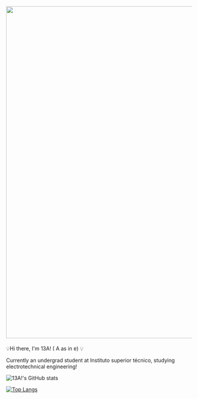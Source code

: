 <h1 align = "center"> <img src="https://github.com/FrolickingAsteroid/FrolickingAsteroid/blob/main/13A!.png" width="900px"> </h1>

💡Hi there, I'm 13A! ( A as in ɐ)  💡 

 Currently an undergrad student at Instituto superior técnico, studying electrotechnical engineering! 
  
 ![13A!'s GitHub stats](https://github-readme-stats.vercel.app/api?username=FrolickingAsteroid&count_private=true&show_icons=true&theme=radical)
 
[![Top Langs](https://github-readme-stats.vercel.app/api/top-langs/?username=FrolickingAsteroid)](https://github.com/FrolickingAsteroid/github-readme-stats)

